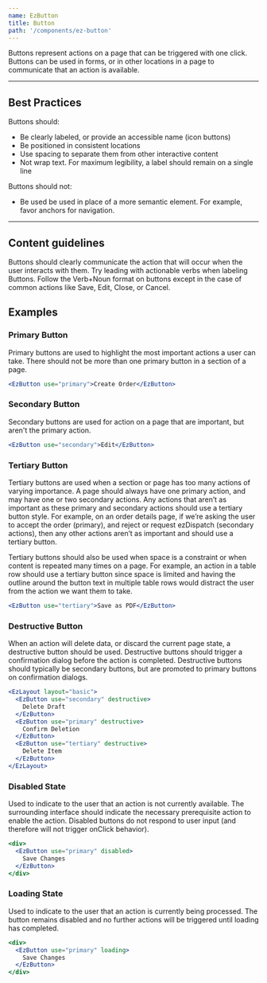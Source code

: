 ```yaml
---
name: EzButton
title: Button
path: '/components/ez-button'
---
```


Buttons represent actions on a page that can be triggered with one click. Buttons can be used in forms, or in other locations in a page to communicate that an action is available.

---

## Best Practices

Buttons should:

- Be clearly labeled, or provide an accessible name (icon buttons)
- Be positioned in consistent locations
- Use spacing to separate them from other interactive content
- Not wrap text. For maximum legibility, a label should remain on a single line

Buttons should not:

- Be used be used in place of a more semantic element. For example, favor anchors for navigation.

---

## Content guidelines

Buttons should clearly communicate the action that will occur when the user interacts with them. Try leading with actionable verbs when labeling Buttons. Follow the Verb+Noun format on buttons except in the case of common actions like Save, Edit, Close, or Cancel.

## Examples

### Primary Button

Primary buttons are used to highlight the most important actions a user can take. There should not be more than one primary button in a section of a page.

```jsx
<EzButton use="primary">Create Order</EzButton>
```

### Secondary Button

Secondary buttons are used for action on a page that are important, but aren't the primary action.

```jsx
<EzButton use="secondary">Edit</EzButton>
```

### Tertiary Button

Tertiary buttons are used when a section or page has too many actions of varying importance. A page should always have one primary action, and may have one or two secondary actions. Any actions that aren’t as important as these primary and secondary actions should use a tertiary button style. For example, on an order details page, if we’re asking the user to accept the order (primary), and reject or request ezDispatch (secondary actions), then any other actions aren’t as important and should use a tertiary button.

Tertiary buttons should also be used when space is a constraint or when content is repeated many times on a page. For example, an action in a table row should use a tertiary button since space is limited and having the outline around the button text in multiple table rows would distract the user from the action we want them to take.

```jsx
<EzButton use="tertiary">Save as PDF</EzButton>
```

### Destructive Button

When an action will delete data, or discard the current page state, a destructive button should be used. Destructive buttons should trigger a confirmation dialog before the action is completed. Destructive buttons should typically be secondary buttons, but are promoted to primary buttons on confirmation dialogs.

```jsx
<EzLayout layout="basic">
  <EzButton use="secondary" destructive>
    Delete Draft
  </EzButton>
  <EzButton use="primary" destructive>
    Confirm Deletion
  </EzButton>
  <EzButton use="tertiary" destructive>
    Delete Item
  </EzButton>
</EzLayout>
```

### Disabled State

Used to indicate to the user that an action is not currently available. The surrounding interface should indicate the necessary prerequisite action to enable the action. Disabled buttons do not respond to user input (and therefore will not trigger onClick behavior).

```jsx
<div>
  <EzButton use="primary" disabled>
    Save Changes
  </EzButton>
</div>
```

### Loading State

Used to indicate to the user that an action is currently being processed. The button remains disabled and no further actions will be triggered until loading has completed.

```jsx
<div>
  <EzButton use="primary" loading>
    Save Changes
  </EzButton>
</div>
```
